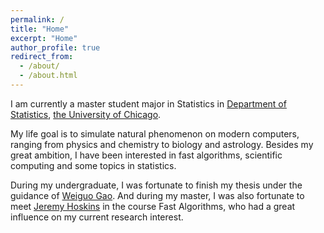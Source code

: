 ```yaml
---
permalink: /
title: "Home"
excerpt: "Home"
author_profile: true
redirect_from: 
  - /about/
  - /about.html
---
```


I am currently a master student major in Statistics in [Department of Statistics](https://stat.uchicago.edu/), [the University of Chicago](https://www.uchicago.edu/). 

My life goal is to simulate natural phenomenon on modern computers, ranging from physics and chemistry to biology and astrology. Besides my great ambition, I have been interested in fast algorithms, scientific computing and some topics in statistics.

During my undergraduate, I was fortunate to finish my thesis under the guidance of [Weiguo Gao](https://www.researchgate.net/profile/Weiguo-Gao). And during my master, I was also fortunate to meet [Jeremy Hoskins](https://www.jghoskins.com/) in the course Fast Algorithms, who had a great influence on my current research interest.